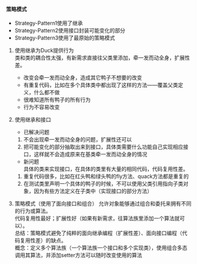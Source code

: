 #### 策略模式
- Strategy-Pattern1使用了继承
- Strategy-Pattern2使用接口封装可能变化的部分
- Strategy-Pattern3使用了最原始的策略模式
1. 使用继承为Duck提供行为   
类和类的耦合性太强，有新需求直接往父类里添加，牵一发而动全身，扩展性差。
   - 改变会牵一发而动全身，造成其它鸭子不想要的改变
   - 有重复代码，比如在多个具体类中都出现了这样的方法——覆盖父类定义，什么都不做
   - 很难知道所有鸭子的所有行为
   - 行为不容易改变
2. 使用继承和接口   
   - 已解决问题   
    1. 不会出现牵一发而动全身的问题，扩展性还可以   
    2. 把可能变化的部分抽取出来到接口，具体类需要什么功能自己实现相应接口，这样就不会造成原来在基类牵一发而动全身的情况
   - 新问题   
具体的类来实现接口，在具体的类里有大量的相同代码，代码复用性差。
    1. 重复代码很多，比如在红头鸭和绿头鸭的fly方法、quack方法都是重复的
    2. 在测试类里声明一个具体的鸭子的时候，不可以使用父类引用指向子类对象，因为有些方法定义在子类中（实现接口的部分方法）

3. 策略模式（使用了面向接口和组合）
允许对象能够通过组合和委托来拥有不同的行为或算法。   
代码复用性最好；扩展性好（如果有新需求，往算法族里添加一个算法就可以）。   
总结：策略模式避免了纯粹的面向继承编程（扩展性差）、面向接口编程（代码复用性差）的缺点。   
概念：定义多个算法族（一个算法族一个接口和多个实现类），使用组合多态调用其算法，并添加setter方法可以随时改变使用的算法   



